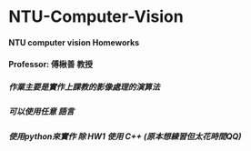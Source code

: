 # NTU-Computer-Vision

#### NTU computer vision Homeworks
#### Professor: 傅楸善 教授

##### 作業主要是實作上課教的影像處理的演算法
##### 可以使用任意 語言
##### 使用python來實作 除 HW1 使用 C++ (原本想練習但太花時間QQ)
